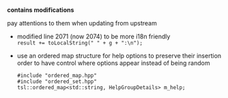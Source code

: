 **contains modifications**

pay attentions to them when updating from upstream

- modified line 2071 (now 2074) to be more i18n friendly\
  `result += toLocalString(" " + g + ":\n");`

- use an ordered map structure for help options
  to preserve their insertion order to have control
  where options appear instead of being random

  `#include "ordered_map.hpp"`\
  `#include "ordered_set.hpp"`\
  `tsl::ordered_map<std::string, HelpGroupDetails> m_help;`
